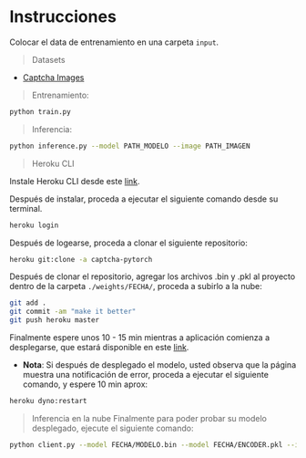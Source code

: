 # Instrucciones

Colocar el data de entrenamiento en una carpeta `input`.

> Datasets

- [Captcha Images](https://www.kaggle.com/aadhavvignesh/captcha-images/code)

> Entrenamiento:

```bash
python train.py
```

> Inferencia:

```bash
python inference.py --model PATH_MODELO --image PATH_IMAGEN
```

> Heroku CLI

Instale Heroku CLI desde este [link](https://devcenter.heroku.com/articles/heroku-cli).

Después de instalar, proceda a ejecutar el siguiente comando desde su terminal.

```bash
heroku login
```

Después de logearse, proceda a clonar el siguiente repositorio:
```bash
heroku git:clone -a captcha-pytorch
```

Después de clonar el repositorio, agregar los archivos .bin y .pkl al proyecto dentro de la carpeta `./weights/FECHA/`, proceda a subirlo a la nube:

```bash
git add .
git commit -am "make it better"
git push heroku master
```

Finalmente espere unos 10 - 15 min mientras a aplicación comienza a desplegarse, que estará disponible en este [link](https://captcha-pytorch.herokuapp.com/).

- **Nota**:
Si después de desplegado el modelo, usted observa que la página muestra una notificación de error, proceda a ejecutar el 
siguiente comando, y espere 10 min aprox:

```bash
heroku dyno:restart
```

> Inferencia en la nube
Finalmente para poder probar su modelo desplegado, ejecute el siguiente comando:
```bash
python client.py --model FECHA/MODELO.bin --model FECHA/ENCODER.pkl --image --IMAGEN.png
```
